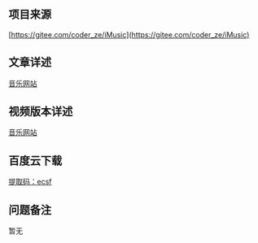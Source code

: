 ## 项目来源
[https://gitee.com/coder_ze/iMusic](https://gitee.com/coder_ze/iMusic)
## 文章详述
[音乐网站](../detail/Maven+JSP+SSM+Mysql实现的音乐网站.md)
## 视频版本详述
[音乐网站](https://zhuanlan.zhihu.com/p/145403878)
## 百度云下载
[提取码：ecsf](https://pan.baidu.com/s/1aH4vhDO0kagmpw1YgIy5mg)
## 问题备注
暂无